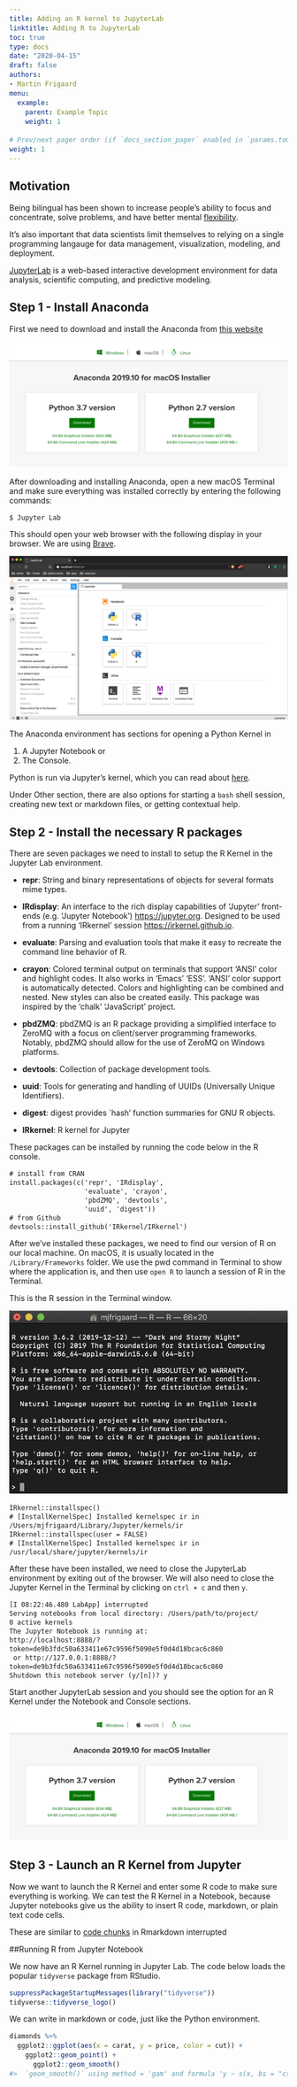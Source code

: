 ```yaml
---
title: Adding an R kernel to JupyterLab
linktitle: Adding R to JupyterLab
toc: true
type: docs
date: "2020-04-15"
draft: false
authors:
- Martin Frigaard
menu:
  example:
    parent: Example Topic
    weight: 1

# Prev/next pager order (if `docs_section_pager` enabled in `params.toml`)
weight: 1
---
```


## Motivation
Being bilingual has been shown to increase people’s ability to focus and concentrate, solve problems, and have better mental [flexibility](https://www.bbc.com/future/article/20160811-the-amazing-benefits-of-being-bilingual).

It’s also important that data scientists limit themselves to relying on a single programming langauge for data management, visualization, modeling, and deployment.

[JupyterLab](https://jupyterlab.readthedocs.io/en/stable/) is a web-based interactive development environment for data analysis, scientific computing, and predictive modeling.

## Step 1 - Install Anaconda
First we need to download and install the Anaconda from [this website](https://www.anaconda.com/distribution/#macos)

![](./anacondamacinstall1.png)

After downloading and installing Anaconda, open a new macOS Terminal and make sure everything was installed correctly by entering the following commands:

```
$ Jupyter Lab
```

This should open your web browser with the following display in your browser. We are using [Brave](https://brave.com/).

![](./2-jupyter-lab-with-r.png)

The Anaconda environment has sections for opening a Python Kernel in

1. A Jupyter Notebook or
2. The Console.

Python is run via Jupyter’s kernel, which you can read about [here](https://jupyter.readthedocs.io/en/latest/architecture/how_jupyter_ipython_work.html).

Under Other section, there are also options for starting a ```bash``` shell session, creating new text or markdown files, or getting contextual help.

## Step 2 - Install the necessary R packages

There are seven packages we need to install to setup the R Kernel in the Jupyter Lab environment.

* **repr**: String and binary representations of objects for several formats mime types.

* **IRdisplay**: An interface to the rich display capabilities of ‘Jupyter’ front-ends (e.g. ‘Jupyter Notebook’) https://jupyter.org. Designed to be used from a running ‘IRkernel’ session https://irkernel.github.io.

* **evaluate**: Parsing and evaluation tools that make it easy to recreate the command line behavior of R.

* **crayon**: Colored terminal output on terminals that support ‘ANSI’ color and highlight codes. It also works in ‘Emacs’ ‘ESS’. ‘ANSI’ color support is automatically detected. Colors and highlighting can be combined and nested. New styles can also be created easily. This package was inspired by the ‘chalk’ ‘JavaScript’ project.

* **pbdZMQ**: pbdZMQ is an R package providing a simplified interface to ZeroMQ with a focus on client/server programming frameworks. Notably, pbdZMQ should allow for the use of ZeroMQ on Windows platforms.

* **devtools**: Collection of package development tools.

* **uuid**: Tools for generating and handling of UUIDs (Universally Unique Identifiers).

* **digest**: digest provides `hash’ function summaries for GNU R objects.

* **IRkernel**: R kernel for Jupyter

These packages can be installed by running the code below in the R console.

```
# install from CRAN
install.packages(c('repr', 'IRdisplay',
                   'evaluate', 'crayon',
                   'pbdZMQ', 'devtools',
                   'uuid', 'digest'))
# from Github
devtools::install_github('IRkernel/IRkernel')
```

After we’ve installed these packages, we need to find our version of R on our local machine. On macOS, it is usually located in the ```/Library/Frameworks``` folder.
We use the pwd command in Terminal to show where the application is, and then use ```open R``` to launch a session of R in the Terminal.

This is the R session in the Terminal window.

![](./3-run-r-in-terminal.png)

```
IRkernel::installspec()
# [InstallKernelSpec] Installed kernelspec ir in /Users/mjfrigaard/Library/Jupyter/kernels/ir
IRkernel::installspec(user = FALSE)
# [InstallKernelSpec] Installed kernelspec ir in /usr/local/share/jupyter/kernels/ir
```

After these have been installed, we need to close the JupyterLab environment by exiting out of the browser. We will also need to close the Jupyter Kernel in the Terminal by clicking on ```ctrl + c``` and then ```y```.

```
[I 08:22:46.480 LabApp] interrupted
Serving notebooks from local directory: /Users/path/to/project/
0 active kernels
The Jupyter Notebook is running at:
http://localhost:8888/?token=de9b3fdc50a633411e67c9596f5090e5f0d4d18bcac6c860
 or http://127.0.0.1:8888/?token=de9b3fdc50a633411e67c9596f5090e5f0d4d18bcac6c860
Shutdown this notebook server (y/[n])? y
```

Start another JupyterLab session and you should see the option for an R Kernel under the Notebook and Console sections.

![](./anacondamacinstall1.png)

## Step 3 - Launch an R Kernel from Jupyter
Now we want to launch the R Kernel and enter some R code to make sure everything is working. We can test the R Kernel in a Notebook, because Jupyter notebooks give us the ability to insert R code, markdown, or plain text code cells.

These are similar to [code chunks](https://rmarkdown.rstudio.com/lesson-3.html) in Rmarkdown interrupted

##Running R from Jupyter Notebook

We now have an R Kernel running in Jupyter Lab. The code below loads the popular
`tidyverse` package from RStudio.

```r
suppressPackageStartupMessages(library("tidyverse"))
tidyverse::tidyverse_logo()
```
We can write in markdown or code, just like the Python environment.

```r
diamonds %>%
  ggplot2::ggplot(aes(x = carat, y = price, color = cut)) +
    ggplot2::geom_point() +
      ggplot2::geom_smooth()
#>  `geom_smooth()` using method = 'gam' and formula 'y ~ s(x, bs = "cs")'
```
